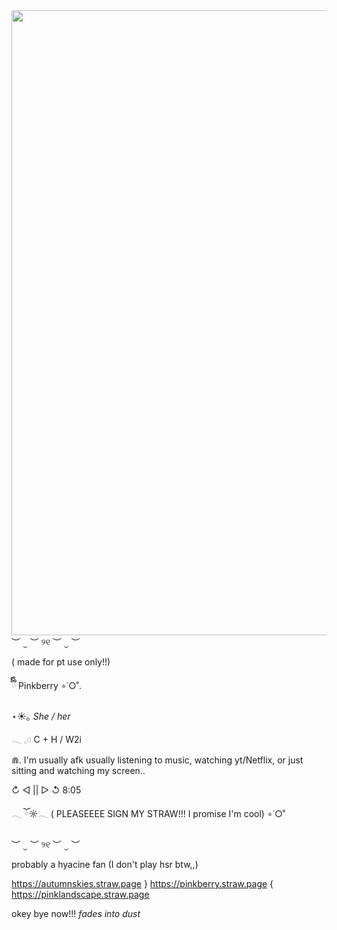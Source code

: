 <img src="https://www.pinterest.com/i/6rJ5n8rQC/" width="1000">
︶ ⏝ ︶ ୨୧ ︶ ⏝ ︶

( made for pt use only!!)

ྀིྀི Pinkberry ∘˙○˚.

⋆☀︎｡ *She / her*

𓂃 𓈒𓏸 C + H / W2i 

⋒. I'm  usually afk usually listening to music, watching yt/Netflix, or just sitting and watching my screen..

↻ ◁ || ▷ ↺  8:05

𓂃 ོ☼𓂃 ( PLEASEEEE SIGN MY STRAW!!! I promise I'm cool) ∘˙○˚

︶ ⏝ ︶ ୨୧ ︶ ⏝ ︶

probably a hyacine fan (I don't play hsr btw,,)


https://autumnskies.straw.page } https://pinkberry.straw.page { https://pinklandscape.straw.page

okey bye now!!! *fades into dust*
